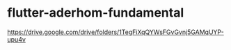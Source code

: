 # flutter-aderhom-fundamental
https://drive.google.com/drive/folders/1TegFiXqQYWsFGvGvnj5GAMqUYP-upu4v
